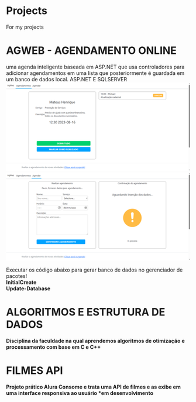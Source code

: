 # Projects
For my projects

# AGWEB - AGENDAMENTO ONLINE
uma agenda inteligente baseada em ASP.NET que usa controladores para adicionar agendamentos em uma lista que posteriormente é guardada em um banco de dados local.
ASP.NET E SQLSERVER<br>
![Exemplo de imagem](https://github.com/MateusGandi/Projects/blob/main/AgWeb/tela_ag.png)
![Exemplo de imagem](https://github.com/MateusGandi/Projects/blob/main/AgWeb/tela_ag_02.png)<br>

Executar os código abaixo para gerar banco de dados no gerenciador de pacotes!<br>
<b>InitialCreate<br>
Update-Database

# ALGORITMOS E ESTRUTURA DE DADOS
Disciplina da faculdade na qual aprendemos algoritmos de otimização e processamento com base em C e C++

# FILMES API
Projeto prático Alura 
Consome e trata uma API de filmes e as exibe em uma interface responsiva ao usuário
*em desenvolvimento
